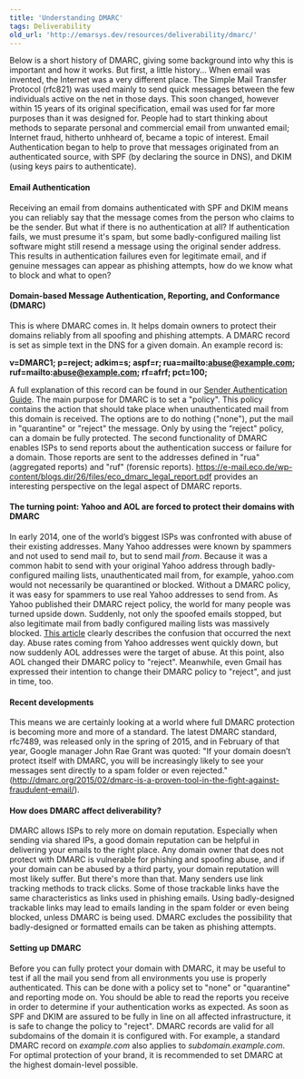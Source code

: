 ```yaml
---
title: 'Understanding DMARC'
tags: Deliverability
old_url: 'http://emarsys.dev/resources/deliverability/dmarc/'
---
```


Below is a short history of DMARC, giving some background into why this is important and how it works. But first, a little history... When email was invented, the Internet was a very different place. The Simple Mail Transfer Protocol (rfc821) was used mainly to send quick messages between the few individuals active on the net in those days. This soon changed, however within 15 years of its original specification, email was used for far more purposes than it was designed for. People had to start thinking about methods to separate personal and commercial email from unwanted email; Internet fraud, hitherto unhheard of, became a topic of interest. Email Authentication began to help to prove that messages originated from an authenticated source, with SPF (by declaring the source in DNS), and DKIM (using keys pairs to authenticate).

#### Email Authentication

 Receiving an email from domains authenticated with SPF and DKIM means you can reliably say that the message comes from the person who claims to be the sender. But what if there is no authentication at all? If authentication fails, we must presume it's spam, but some badly-configured mailing list software might still resend a message using the original sender address. This results in authentication failures even for legitimate email, and if genuine messages can appear as phishing attempts, how do we know what to block and what to open?

#### Domain-based Message Authentication, Reporting, and Conformance (DMARC)

 This is where DMARC comes in. It helps domain owners to protect their domains reliably from all spoofing and phishing attempts. A DMARC record is set as simple text in the DNS for a given domain. An example record is:

**v=DMARC1; p=reject; adkim=s; aspf=r; rua=mailto:abuse@example.com; ruf=mailto:abuse@example.com; rf=afrf; pct=100;**

 A full explanation of this record can be found in our [Sender Authentication Guide](/Resources/sender-authentication-guide.md). The main purpose for DMARC is to set a "policy". This policy contains the action that should take place when unauthenticated mail from this domain is received. The options are to do nothing ("none"), put the mail in "quarantine" or "reject" the message. Only by using the “reject" policy, can a domain be fully protected. The second functionality of DMARC enables ISPs to send reports about the authentication success or failure for a domain. Those reports are sent to the addresses defined in "rua" (aggregated reports) and "ruf" (forensic reports). <https://e-mail.eco.de/wp-content/blogs.dir/26/files/eco_dmarc_legal_report.pdf> provides an interesting perspective on the legal aspect of DMARC reports.

#### The turning point: Yahoo and AOL are forced to protect their domains with DMARC

 In early 2014, one of the world’s biggest ISPs was confronted with abuse of their existing addresses. Many Yahoo addresses were known by spammers and not used to send mail *to*, but to send mail *from*. Because it was a common habit to send with your original Yahoo address through badly-configured mailing lists, unauthenticated mail from, for example, yahoo.com would not necessarily be quarantined or blocked. Without a DMARC policy, it was easy for spammers to use real Yahoo addresses to send from. As Yahoo published their DMARC reject policy, the world for many people was turned upside down. Suddenly, not only the spoofed emails stopped, but also legitimate mail from badly configured mailing lists was massively blocked. [This article](https://wordtothewise.com/2014/04/brief-dmarc-primer) clearly describes the confusion that occurred the next day. Abuse rates coming from Yahoo addresses went quickly down, but now suddenly AOL addresses were the target of abuse. At this point, also AOL changed their DMARC policy to "reject". Meanwhile, even Gmail has expressed their intention to change their DMARC policy to "reject", and just in time, too.

#### Recent developments

 This means we are certainly looking at a world where full DMARC protection is becoming more and more of a standard. The latest DMARC standard, rfc7489, was released only in the spring of 2015, and in February of that year, Google manager John Rae Grant was quoted: "If your domain doesn’t protect itself with DMARC, you will be increasingly likely to see your messages sent directly to a spam folder or even rejected." (<http://dmarc.org/2015/02/dmarc-is-a-proven-tool-in-the-fight-against-fraudulent-email/>).

#### How does DMARC affect deliverability?

 DMARC allows ISPs to rely more on domain reputation. Especially when sending via shared IPs, a good domain reputation can be helpful in delivering your emails to the right place. Any domain owner that does not protect with DMARC is vulnerable for phishing and spoofing abuse, and if your domain can be abused by a third party, your domain reputation will most likely suffer. But there's more than that. Many senders use link tracking methods to track clicks. Some of those trackable links have the same characteristics as links used in phishing emails. Using badly-designed trackable links may lead to emails landing in the spam folder or even being blocked, unless DMARC is being used. DMARC excludes the possibility that badly-designed or formatted emails can be taken as phishing attempts.

#### Setting up DMARC

 Before you can fully protect your domain with DMARC, it may be useful to test if all the mail you send from all environments you use is properly authenticated. This can be done with a policy set to "none" or "quarantine" and reporting mode on. You should be able to read the reports you receive in order to determine if your authentication works as expected. As soon as SPF and DKIM are assured to be fully in line on all affected infrastructure, it is safe to change the policy to "reject". DMARC records are valid for all subdomains of the domain it is configured with. For example, a standard DMARC record on *example.com* also applies to *subdomain.example.com*. For optimal protection of your brand, it is recommended to set DMARC at the highest domain-level possible.